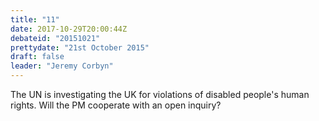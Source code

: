 ```yaml
---
title: "11"
date: 2017-10-29T20:00:44Z
debateid: "20151021"
prettydate: "21st October 2015"
draft: false
leader: "Jeremy Corbyn"
---
```


The UN is investigating the UK for violations of disabled people's human rights. Will the PM cooperate with an open inquiry?